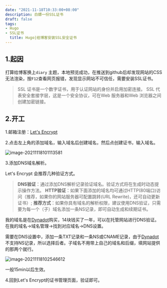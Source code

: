 ```yaml
---
date: "2021-11-18T10:33:00+08:00"
description: 白嫖一份SSL证书
draft: false
tags:
- Hugo
- SSL证书
  title: Hugo|给博客安装SSL安全证书
---
```


## 1.起因

打算给博客换上`diary` 主题，本地预览成功，在推送到github后却发现网站的CSS无法渲染，按`F12`查看网页报错，发现显示网站不可信任，需要安装SSL证书。

> SSL 证书是一个数字证书，用于认证网站的身份并启用加密连接。 SSL 代表安全套接字层，这是一个安全协议，可在Web 服务器和Web 浏览器之间创建加密链接。

## 2.开工

1.邮箱注册：[Let's Encrypt](https://easy.zhetao.com/)

2.点击左上角的添加域名，输入域名后创建域名，然后点创建证书，输入域名。

![image-20211118101113581](https://i.loli.net/2021/11/18/c4MGZA62xKbNW3g.png)

3.添加DNS域名解析。

Let's Encrypt 会推荐几种验证方式。

> **DNS验证**：通过添加DNS解析记录验证域名。验证方式将在生成时动态提示操作方法。
> **HTTP验证**：如果下面添加的域名均可通过HTTP(80端口)访问（推荐，如果你的网站服务器可配置跳转(URL Rewrite)，还可自动更新证书）;
> **推荐方式**：如果你具有域名的解析权限，建议使用DNS验证，只需要为每一个（子）域名添加一条NS记录，即可自动生成和续期证书。

我的域名是在[Dynadot](https://www.dynadot.com/zh/)购买，14块钱买了一年，可以在托管网站进行DNS验证。在我的域名->域名管理->找到对应域名->DNS设置。

需要在DNS设置中，添加一条TXT记录和一条NS或CNAME记录，由于[Dynadot](https://www.dynadot.com/zh/)不支持NS记录，所以选择后者。子域名不用带上自己的域名和后缀，填网站提供的那两个就行。

![image-20211118102546612](C:\Users\10608\AppData\Roaming\Typora\typora-user-images\image-20211118102546612.png)

一般15min以后生效。

4.回到Let's Encrypt的证书管理页面，验证即可。

